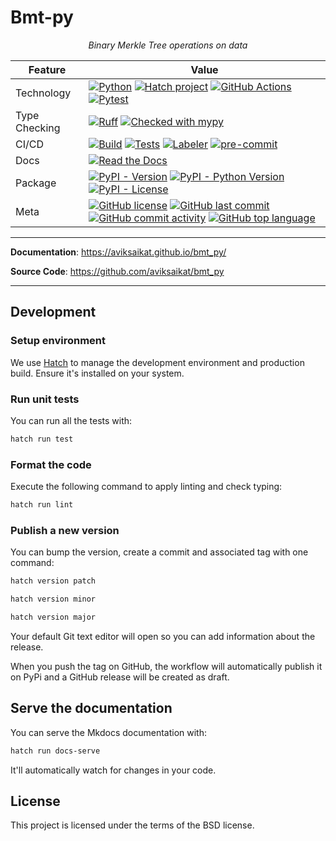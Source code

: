 # Bmt-py

<p align="center">
    <em>Binary Merkle Tree operations on data</em>
</p>

<div align="center">

| Feature       | Value                     |
| ------------- | -------------------------------------------------------------------------------------------------------------------------------------------------------------------------------------------------------------------------------------------------------------------------------------------------------------------------------------------------------------------------------------------------------------------------------------------------------------------------------------------------------------------------------------------------------------------------------------------------------------------------------------------------------------------------------------------------------------- |
| Technology    | [![Python](https://img.shields.io/badge/Python-3776AB.svg?style=flat&logo=Python&logoColor=white)](https://www.python.org/) [![Hatch project](https://img.shields.io/badge/%F0%9F%A5%9A-Hatch-4051b5.svg)](https://github.com/pypa/hatch) [![GitHub Actions](https://img.shields.io/badge/GitHub%20Actions-2088FF.svg?style=flat&logo=GitHub-Actions&logoColor=white)](https://github.com/features/actions) [![Pytest](https://img.shields.io/badge/Pytest-0A9EDC.svg?style=flat&logo=Pytest&logoColor=white)](https://github.com/aviksaikat/bmt-py/actions/workflows/tests.yml/badge.svg)                           |
| Type Checking | [![Ruff](https://img.shields.io/endpoint?url=https://raw.githubusercontent.com/astral-sh/ruff/main/assets/badge/v2.json)](https://github.com/astral-sh/ruff) [![Checked with mypy](http://www.mypy-lang.org/static/mypy_badge.svg)](http://mypy-lang.org/)                                                                                                                                                                                                                                                                                                                                                                                                                                                     |
| CI/CD         | [![Build](https://github.com/Aviksaikat/bmt-py/actions/workflows/build.yml/badge.svg)](https://github.com/Aviksaikat/bmt-py/actions/workflows/build.yml) [![Tests](https://github.com/aviksaikat/bmt-py/actions/workflows/tests.yml/badge.svg)](https://github.com/aviksaikat/bmt-py/actions/workflows/tests.yml) [![Labeler](https://github.com/aviksaikat/bmt-py/actions/workflows/labeler.yml/badge.svg)](https://github.com/aviksaikat/bmt-py/actions/workflows/labeler.yml) [![pre-commit](https://img.shields.io/badge/pre--commit-enabled-brightgreen?logo=pre-commit&logoColor=white)](https://github.com/pre-commit/pre-commit)                                                                                                                                                                                                            |
| Docs          | [![Read the Docs](https://img.shields.io/readthedocs/bee-py/latest.svg?label=Read%20the%20Docs)](https://bee-py.readthedocs.io/)                                                                                                                                                                                                                                                                                                                                                                                                                                                                                                                                                                               |
| Package       | [![PyPI - Version](https://img.shields.io/pypi/v/bee-py.svg)](https://pypi.org/project/bee-Py/) [![PyPI - Python Version](https://img.shields.io/pypi/pyversions/bee-Py)](https://pypi.org/project/bee-py/) [![PyPI - License](https://img.shields.io/pypi/l/bee-Py)](https://pypi.org/project/bee-py/)                                                                                                                                                                                                                                                                                                                                                                                                        |
| Meta          | [![GitHub license](https://img.shields.io/github/license/aviksaikat/bmt-py?style=flat&color=1573D5)](https://github.com/aviksaikat/bmt-py/blob/main/LICENSE) [![GitHub last commit](https://img.shields.io/github/last-commit/aviksaikat/bmt-py?style=flat&color=1573D5)](https://github.com/aviksaikat/bmt-py/commits/main) [![GitHub commit activity](https://img.shields.io/github/commit-activity/m/aviksaikat/bmt-py?style=flat&color=1573D5)](https://github.com/aviksaikat/bmt-py/graphs/commit-activity) [![GitHub top language](https://img.shields.io/github/languages/top/aviksaikat/bmt-py?style=flat&color=1573D5)](https://github.com/aviksaikat/bmt-py) |

</div>

---

**Documentation**: <a href="https://aviksaikat.github.io/bmt_py/" target="_blank">https://aviksaikat.github.io/bmt_py/</a>

**Source Code**: <a href="https://github.com/aviksaikat/bmt_py" target="_blank">https://github.com/aviksaikat/bmt_py</a>

---

## Development

### Setup environment

We use [Hatch](https://hatch.pypa.io/latest/install/) to manage the development environment and production build. Ensure it's installed on your system.

### Run unit tests

You can run all the tests with:

```bash
hatch run test
```

### Format the code

Execute the following command to apply linting and check typing:

```bash
hatch run lint
```

### Publish a new version

You can bump the version, create a commit and associated tag with one command:

```bash
hatch version patch
```

```bash
hatch version minor
```

```bash
hatch version major
```

Your default Git text editor will open so you can add information about the release.

When you push the tag on GitHub, the workflow will automatically publish it on PyPi and a GitHub release will be created as draft.

## Serve the documentation

You can serve the Mkdocs documentation with:

```bash
hatch run docs-serve
```

It'll automatically watch for changes in your code.

## License

This project is licensed under the terms of the BSD license.
